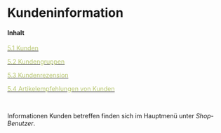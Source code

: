 # Kundeninformation

#### Inhalt

[<span style="color:#B7C66E">5.1 Kunden</span>](kunden.md)

[<span style="color:#B7C66E">5.2 Kundengruppen<span>](kundengruppen.md)

[<span style="color:#B7C66E">5.3 Kundenrezension</span>](kundenrezension.md)

[<span style="color:#B7C66E">5.4 Artikelempfehlungen von Kunden</span>](artikelempfehlung_von_kunden.md)



<br> 



Informationen Kunden betreffen finden sich im Hauptmenü unter *Shop-Benutzer*.


